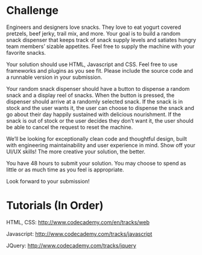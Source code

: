 # Challenge

Engineers and designers love snacks. They love to eat yogurt 
covered pretzels, beef jerky, trail mix, and more. Your goal 
is to build a random snack dispenser that keeps track of snack 
supply levels and satiates hungry team members’ sizable appetites. 
Feel free to supply the machine with your favorite snacks.

Your solution should use HTML, Javascript and CSS. Feel free to use 
frameworks and plugins as you see fit. Please include the source code 
and a runnable version in your submission.

Your random snack dispenser should have a button to dispense a random 
snack and a display reel of snacks. When the button is pressed, the 
dispenser should arrive at a randomly selected snack. If the snack is 
in stock and the user wants it, the user can choose to dispense the snack 
and go about their day happily sustained with delicious nourishment. If the 
snack is out of stock or the user decides they don’t want it, the user should 
be able to cancel the request to reset the machine.

We’ll be looking for exceptionally clean code and thoughtful design, built with 
engineering maintainability and user experience in mind. Show off your UI/UX 
skills! The more creative your solution, the better.

You have 48 hours to submit your solution. You may choose to spend as little or 
as much time as you feel is appropriate.

Look forward to your submission!

# Tutorials (In Order)

HTML, CSS: http://www.codecademy.com/en/tracks/web

Javascript: http://www.codecademy.com/tracks/javascript

JQuery: http://www.codecademy.com/tracks/jquery
